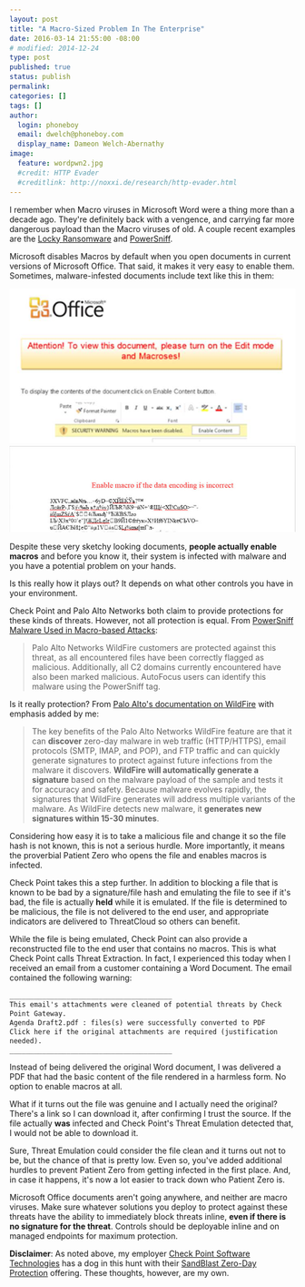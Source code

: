 ```yaml
---
layout: post
title: "A Macro-Sized Problem In The Enterprise"
date: 2016-03-14 21:55:00 -08:00
# modified: 2014-12-24
type: post
published: true
status: publish
permalink: 
categories: []
tags: []
author:
  login: phoneboy
  email: dwelch@phoneboy.com
  display_name: Dameon Welch-Abernathy
image:
  feature: wordpwn2.jpg
  #credit: HTTP Evader
  #creditlink: http://noxxi.de/research/http-evader.html
---
```

I remember when Macro viruses in Microsoft Word were a thing more than a decade ago. They're definitely back with a vengence, and carrying far more dangerous payload than the Macro viruses of old. A couple recent examples are the [Locky Ransomware](http://blog.checkpoint.com/2016/03/02/locky-ransomware/) and [PowerSniff](http://researchcenter.paloaltonetworks.com/2016/03/powersniff-malware-used-in-macro-based-attacks/).

Microsoft disables Macros by default when you open documents in current versions of Microsoft Office. That said, it makes it very easy to enable them. Sometimes, malware-infested documents include text like this in them:

<center><img src="/images/wordpwn.jpg"></center>
<center><img src="/images/wordpwn2.jpg"></center>

Despite these very sketchy looking documents, **people actually enable macros** and before you know it, their system is infected with malware and you have a potential problem on your hands.

Is this really how it plays out? It depends on what other controls you have in your environment.

Check Point and Palo Alto Networks both claim to provide protections for these kinds of threats. However, not all protection is equal. From [PowerSniff Malware Used in Macro-based Attacks](http://researchcenter.paloaltonetworks.com/2016/03/powersniff-malware-used-in-macro-based-attacks/):

> Palo Alto Networks WildFire customers are protected against this threat, as all encountered files have been correctly flagged as malicious. Additionally, all C2 domains currently encountered have also been marked malicious. AutoFocus users can identify this malware using the PowerSniff tag.

Is it really protection? From [Palo Alto's documentation on WildFire](https://www.paloaltonetworks.com/documentation/70/wildfire/wf_admin/wildfire-overview/wildfire-concepts.html) with emphasis added by me:

> The key benefits of the Palo Alto Networks WildFire feature are that it can **discover** zero-day malware in web traffic (HTTP/HTTPS), email protocols (SMTP, IMAP, and POP), and FTP traffic and can quickly generate signatures to protect against future infections from the malware it discovers. **WildFire will automatically generate a signature** based on the malware payload of the sample and tests it for accuracy and safety. Because malware evolves rapidly, the signatures that WildFire generates will address multiple variants of the malware. As WildFire detects new malware, it **generates new signatures within 15-30 minutes**. 

Considering how easy it is to take a malicious file and change it so the file hash is not known, this is not a serious hurdle. More importantly, it means the proverbial Patient Zero who opens the file and enables macros is infected.

Check Point takes this a step further. In addition to blocking a file that is known to be bad by a signature/file hash and emulating the file to see if it's bad, the file is actually **held** while it is emulated. If the file is determined to be malicious, the file is not delivered to the end user, and appropriate indicators are delivered to ThreatCloud so others can benefit. 

While the file is being emulated, Check Point can also provide a reconstructed file to the end user that contains no macros. This is what Check Point calls Threat Extraction. In fact, I experienced this today when I received an email from a customer containing a Word Document. The email contained the following warning:

    ________________________________________
	This email's attachments were cleaned of potential threats by Check Point Gateway.
    Agenda Draft2.pdf : files(s) were successfully converted to PDF 
    Click here if the original attachments are required (justification needed). 
    ________________________________________

Instead of being delivered the original Word document, I was delivered a PDF that had the basic content of the file rendered in a harmless form. No option to enable macros at all. 

What if it turns out the file was genuine and I actually need the original? There's a link so I can download it, after confirming I trust the source. If the file actually **was** infected and Check Point's Threat Emulation detected that, I would not be able to download it. 

Sure, Threat Emulation could consider the file clean and it turns out not to be, but the chance of that is pretty low. Even so, you've added additional hurdles to prevent Patient Zero from getting infected in the first place. And, in case it happens, it's now a lot easier to track down who Patient Zero is. 

Microsoft Office documents aren't going anywhere, and neither are macro viruses. Make sure whatever solutions you deploy to protect against these threats have the ability to immediately block threats inline, **even if there is no signature for the threat**. Controls should be deployable inline and on managed endpoints for maximum protection.

**Disclaimer**: As noted above, my employer [Check Point Software Technologies](https://www.checkpoint.com) has a dog in this hunt with their [SandBlast Zero-Day Protection](http://www.checkpoint.com/products-solutions/zero-day-protection/index.html) offering. These thoughts, however, are my own. 